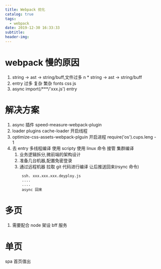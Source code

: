 ```yaml
---
title: Webpack 优化
catalog: true
tags:
  - webpack
date: 2019-12-30 16:33:33
subtitle:
header-img:
---
```

# webpack 慢的原因
1. string -> ast -> string/buff,文件过多 n *  string -> ast -> string/buff
2. entry 过多 复杂 繁杂 fonts css js
3. async import(/***/'xxx.js') entry

# 解决方案
1. async 插件 speed-measure-webpack-plugin 
2. loader plugins cache-loader 开启线程
3. optimize-css-assets-webpack-plguin 开启进程 require('os').cups.leng - 1
4. 去 entry 多线程编译 使用 scripty 使用 linux 命令 接管 集群编译 
    1. 业务逻辑拆分,微前端的架构设计
    2. 准备几台机器,配置免密登录
    3. 通过远程机器 拉取 git 代码进行编译 让后推送回来(rsync 命令)
        ```
         ssh. xxx.xxx.xxx.deyploy.js
         ....
         ....
         async 回来
        ```
        
# 多页
 1. 需要配合 node 架设 bff 服务
    
# 单页
 spa 首页值出 

    
    
    



    

